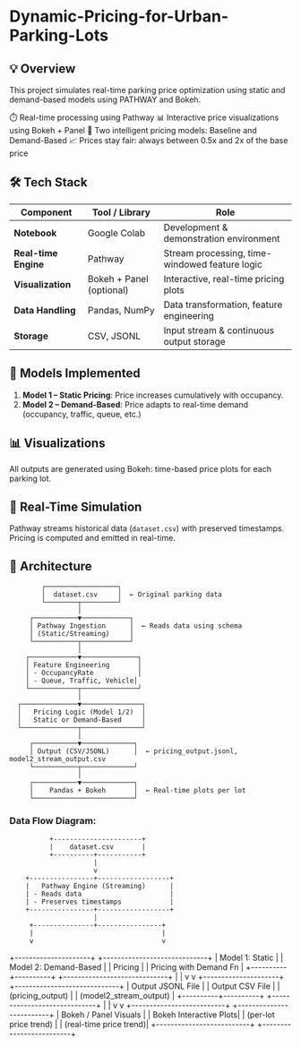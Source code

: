 # Dynamic-Pricing-for-Urban-Parking-Lots

## 💡 Overview
This project simulates real-time parking price optimization using static and demand-based models using PATHWAY and Bokeh.

⏱️ Real-time processing using Pathway
📊 Interactive price visualizations using Bokeh + Panel
🧠 Two intelligent pricing models: Baseline and Demand-Based
📈 Prices stay fair: always between 0.5x and 2x of the base price

## 🛠 Tech Stack
| **Component**        | **Tool / Library**       | **Role**                                       |
| -------------------- | ------------------------ | ---------------------------------------------- |
| **Notebook**         | Google Colab             | Development & demonstration environment        |
| **Real-time Engine** | Pathway                  | Stream processing, time-windowed feature logic |
| **Visualization**    | Bokeh + Panel (optional) | Interactive, real-time pricing plots           |
| **Data Handling**    | Pandas, NumPy            | Data transformation, feature engineering       |
| **Storage**          | CSV, JSONL               | Input stream & continuous output storage       |

## 🧠 Models Implemented
1. **Model 1 – Static Pricing**: Price increases cumulatively with occupancy.
2. **Model 2 – Demand-Based**: Price adapts to real-time demand (occupancy, traffic, queue, etc.)

## 📊 Visualizations
All outputs are generated using Bokeh: time-based price plots for each parking lot.

## 🔁 Real-Time Simulation
Pathway streams historical data (`dataset.csv`) with preserved timestamps. Pricing is computed and emitted in real-time.

## 🧱 Architecture
            ┌──────────────────┐
            │  dataset.csv     │  ← Original parking data
            └────────┬─────────┘
                     │
         ┌───────────▼────────────┐
         │ Pathway Ingestion      │  ← Reads data using schema
         │ (Static/Streaming)     │
         └───────────┬────────────┘
                     │
        ┌────────────▼──────────────┐
        │ Feature Engineering       │
        │ - OccupancyRate           │
        │ - Queue, Traffic, Vehicle│
        └────────────┬──────────────┘
                     │
      ┌──────────────▼───────────────┐
      │   Pricing Logic (Model 1/2)  │
      │   Static or Demand-Based     │
      └──────────────┬───────────────┘
                     │
         ┌───────────▼─────────────┐
         │ Output (CSV/JSONL)      │  ← pricing_output.jsonl, model2_stream_output.csv
         └───────────┬─────────────┘
                     │
         ┌───────────▼─────────────┐
         │    Pandas + Bokeh       │  ← Real-time plots per lot
         └─────────────────────────┘


### Data Flow Diagram:

              +----------------------+
              |    dataset.csv       |
              +----------+-----------+
                         |
                         v
        +----------------+------------------+
        |   Pathway Engine (Streaming)      |
        | - Reads data                      |
        | - Preserves timestamps            |
        +----------------+------------------+
                         |
         +---------------+----------------+
         |                                |
         v                                v
+---------------------+      +-----------------------------+
|  Model 1: Static     |      |  Model 2: Demand-Based      |
|  Pricing             |      |  Pricing with Demand Fn     |
+----------+----------+      +-----------------------------+
           |                                |
           v                                v
+---------------------+      +-----------------------------+
|  Output JSONL File   |      |  Output CSV File            |
|  (pricing_output)    |      |  (model2_stream_output)     |
+----------+----------+      +-----------------------------+
           |                                |
           v                                v
     +--------------------------+     +-------------------------+
     |   Bokeh / Panel Visuals  |     |  Bokeh Interactive Plots|
     |   (per-lot price trend)  |     |  (real-time price trend)|
     +--------------------------+     +-------------------------+



